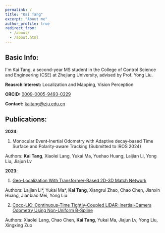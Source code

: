 ```yaml
---
permalink: /
title: "Kai Tang"
excerpt: "About me"
author_profile: true
redirect_from: 
  - /about/
  - /about.html
---
```


Basic Info:
------
I'm Kai Tang, a second-year MS student in the College of Control Science and Engineering (CSE) at Zhejiang University, advised by Prof. Yong Liu.

**Reasrch Interest:** Localization and Mapping, Vision Perception

**ORCID:** [0009-0005-9493-0229](https://orcid.org/0009-0005-9493-0229)

**Contact:** [kaitang@zju.edu.cn](kaitang@zju.edu.cn)

Publications:
------
**2024**:
1. Monocular Event-Inertial Odometry with Adaptive decay-based Time Surface and Polarity-aware Tracking (Submitted to IROS 2024) 

Authors: **Kai Tang**, Xiaolei Lang, Yukai Ma, Yuehao Huang, Laijian Li, Yong Liu, Jiajun Lv

**2023**:
1. [Geo-Localization With Transformer-Based 2D-3D Match Network](/publication/2023-06-29-paper) 

Authors: Laijian Li\*, Yukai Ma\*, **Kai Tang**, Xiangrui Zhao, Chao Chen, Jianxin Huang, Jianbiao Mei, Yong Liu

2. [Coco-LIC: Continuous-Time Tightly-Coupled LiDAR-Inertial-Camera Odometry Using Non-Uniform B-Spline](/publication/2023-09-14-paper) 

Authors: Xiaolei Lang, Chao Chen, **Kai Tang**, Yukai Ma, Jiajun Lv, Yong Liu, Xingxing Zuo